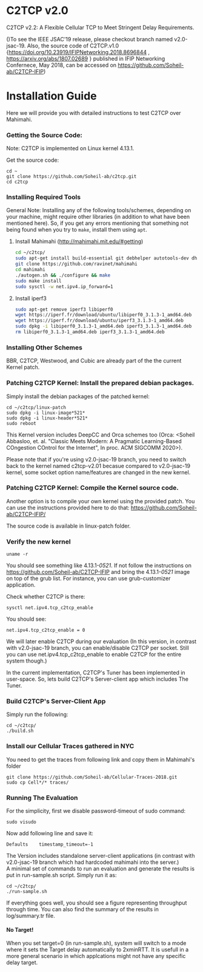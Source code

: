 # C2TCP v2.0

C2TCP v2.2: A Flexible Cellular TCP to Meet Stringent Delay Requirements.

()To see the IEEE JSAC'19 release, please checkout branch named v2.0-jsac-19. Also, the source code of C2TCP.v1.0 {https://doi.org/10.23919/IFIPNetworking.2018.8696844 , https://arxiv.org/abs/1807.02689 } published in IFIP Networking Confernece, May 2018, can be accessed on <https://github.com/Soheil-ab/C2TCP-IFIP>)

Installation Guide
==================

Here we will provide you with detailed instructions to test C2TCP over Mahimahi.

### Getting the Source Code:

Note: C2TCP is implemented on Linux kernel 4.13.1. 

Get the source code:

	cd ~
    git clone https://github.com/Soheil-ab/c2tcp.git
	cd c2tcp

### Installing Required Tools

General Note: Installing any of the following tools/schemes, depending on your machine, might require other libraries (in addition to what have been mentioned here). So, if you get any errors mentioning that something not being found when you try to `make`, install them using `apt`.

1. Install Mahimahi (http://mahimahi.mit.edu/#getting)

	```sh  
	cd ~/c2tcp/
	sudo apt-get install build-essential git debhelper autotools-dev dh-autoreconf iptables protobuf-compiler libprotobuf-dev pkg-config libssl-dev dnsmasq-base ssl-cert libxcb-present-dev libcairo2-dev libpango1.0-dev iproute2 apache2-dev apache2-bin iptables dnsmasq-base gnuplot iproute2 apache2-api-20120211 libwww-perl
	git clone https://github.com/ravinet/mahimahi 
	cd mahimahi
	./autogen.sh && ./configure && make
	sudo make install
	sudo sysctl -w net.ipv4.ip_forward=1
	```

2. Install iperf3

	```sh
    sudo apt-get remove iperf3 libiperf0
    wget https://iperf.fr/download/ubuntu/libiperf0_3.1.3-1_amd64.deb
    wget https://iperf.fr/download/ubuntu/iperf3_3.1.3-1_amd64.deb
    sudo dpkg -i libiperf0_3.1.3-1_amd64.deb iperf3_3.1.3-1_amd64.deb
    rm libiperf0_3.1.3-1_amd64.deb iperf3_3.1.3-1_amd64.deb
	```

### Installing Other Schemes 

BBR, C2TCP, Westwood, and Cubic are already part of the the current Kernel patch.

### Patching C2TCP Kernel: Install the prepared debian packages.

Simply install the debian packages of the patched kernel:

    cd ~/c2tcp/linux-patch
    sudo dpkg -i linux-image*521*
    sudo dpkg -i linux-header*521*
    sudo reboot 

This Kernel version includes DeepCC and Orca schemes too (Orca: <Soheil Abbasloo, et. al. "Classic Meets Modern: A Pragmatic Learning-Based COngestion COntrol for the Internet", In proc. ACM SIGCOMM 2020>). 

Please note that if you're using v2.0-jsac-19 branch, you need to switch back to the kernel named c2tcp-v2.01 becasue compared to v2.0-jsac-19 kernel, some socket option name/features are changed in the new kernel.

### Patching C2TCP Kernel: Compile the Kernel source code.

Another option is to compile your own kernel using the provided patch. You can use the instructions provided here to do that: https://github.com/Soheil-ab/C2TCP-IFIP/

The source code is available in linux-patch folder.

### Verify the new kernel

	uname -r

You should see something like 4.13.1-*0521*. If not follow the instructions on https://github.com/Soheil-ab/C2TCP-IFIP and bring the 4.13.1-*0521* image on top of the grub list. For instance, you can use grub-customizer application.
	
Check whether C2TCP is there:
	

	sysctl net.ipv4.tcp_c2tcp_enable

	
You should see:
	
	net.ipv4.tcp_c2tcp_enable = 0
	
We will later enable C2TCP during our evaluation (In this version, in contrast with v2.0-jsac-19 branch, you can enable/disable C2TCP per socket. Still you can use net.ipv4.tcp_c2tcp_enable to enable C2TCP for the entire system though.)

In the current implementation, C2TCP's Tuner has been implemented in user-space. So, lets build C2TCP's Server-client app which includes The Tuner.  

### Build C2TCP's Server-Client App
Simply run the following:

    cd ~/c2tcp/
    ./build.sh

### Install our Cellular Traces gathered in NYC
You need to get the traces from following link and copy them in Mahimahi's folder

    git clone https://github.com/Soheil-ab/Cellular-Traces-2018.git    
    sudo cp Cell*/* traces/

### Running The Evaluation

For the simplicity, first we disable password-timeout of sudo command:

	sudo visudo

Now add following line and save it:

	Defaults    timestamp_timeout=-1	

The Version includes standalone server-client applications (in contrast with v2.0-jsac-19 branch which had hardcoded mahimahi into the server.)  
A minimal set of commands to run an evaluation and generate the results is put in run-sample.sh script. 
Simply run it as:

    cd ~/c2tcp/
	./run-sample.sh

If everything goes well, you should see a figure representing throughput through time. You can also find the summary of the results in log/summary.tr file.

#### No Target!
When you set target=0 (in run-sample.sh), system will switch to a mode where it sets the Target delay automatically to 2xminRTT. It is usefull in a more general scenario in which applcations might not have any specific delay target.

